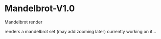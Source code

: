 # Mandelbrot-V1.0
Mandelbrot render

renders a mandelbrot set (may add zooming later)
currently working on it...
